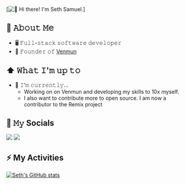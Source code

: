 [<img src="https://firebasestorage.googleapis.com/v0/b/test-projects-55c29.appspot.com/o/dontdelete%2Fmessagif.gif?alt=media&token=4368fcd8-a17f-4e49-b279-7635ba6bc659" alt="👋 Hi there! I'm Seth Samuel." title="👋 Hi there! I'm Seth Samuel."/>]

## :book: 𝙰𝚋𝚘𝚞𝚝 𝙼𝚎
- 🖥 𝙵𝚞𝚕𝚕-𝚜𝚝𝚊𝚌𝚔 𝚜𝚘𝚏𝚝𝚠𝚊𝚛𝚎 𝚍𝚎𝚟𝚎𝚕𝚘𝚙𝚎𝚛 
- 💼 𝙵𝚘𝚞𝚗𝚍𝚎𝚛 𝚘𝚏 [Venmun](https://venmun.com)

## ⬆ 𝚆𝚑𝚊𝚝 𝙸'𝚖 𝚞𝚙 𝚝𝚘
- 🔨 𝙸'𝚖 𝚌𝚞𝚛𝚛𝚎𝚗𝚝𝚕𝚢...
  - Working on on Venmun and developing my skills to 10x myself.
  - I also want to contribute more to open source. I am now a contributor to the Remix project
  
## 🔔 𝙼𝚢 Socials
 [<img src="https://img.shields.io/badge/LinkedIn-0077B5?style=for-the-badge&logo=linkedin&logoColor=white"/>](https://www.linkedin.com/in/seth-samuel-300979200)
 [<img src="https://img.shields.io/badge/Twitter-1DA1F2?style=for-the-badge&logo=twitter&logoColor=white"/>](https://twitter.com/iamsethsamuel)

## ⚡ My Activities
 [![Seth's GitHub stats](https://github-readme-stats.vercel.app/api?username=iamsethsamuel&show_icons=true&theme=radical)](https://github.com/iamsethsamuel)

 
